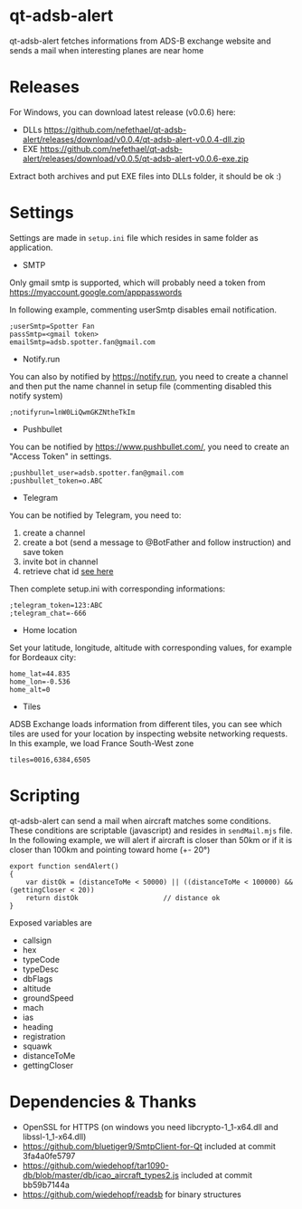# qt-adsb-alert

qt-adsb-alert fetches informations from ADS-B exchange website and sends a mail when interesting planes are near home 


# Releases

For Windows, you can download latest release (v0.0.6) here:
 * DLLs https://github.com/nefethael/qt-adsb-alert/releases/download/v0.0.4/qt-adsb-alert-v0.0.4-dll.zip
 * EXE https://github.com/nefethael/qt-adsb-alert/releases/download/v0.0.5/qt-adsb-alert-v0.0.6-exe.zip

Extract both archives and put EXE files into DLLs folder, it should be ok :)


# Settings

Settings are made in `setup.ini` file which resides in same folder as application.

* SMTP 

Only gmail smtp is supported, which will probably need a token from https://myaccount.google.com/apppasswords

In following example, commenting userSmtp disables email notification.

    ;userSmtp=Spotter Fan
    passSmtp=<gmail token>
    emailSmtp=adsb.spotter.fan@gmail.com

* Notify.run

You can also by notified by https://notify.run, you need to create a channel and then put the name channel in setup file (commenting disabled this notify system)

    ;notifyrun=lnW0LiQwmGKZNtheTkIm

* Pushbullet

You can be notified by https://www.pushbullet.com/, you need to create an "Access Token" in settings.

    ;pushbullet_user=adsb.spotter.fan@gmail.com
    ;pushbullet_token=o.ABC
    
* Telegram

You can be notified by Telegram, you need to:

1. create a channel
2. create a bot (send a message to @BotFather and follow instruction) and save token
3. invite bot in channel
4. retrieve chat id [see here](https://www.alphr.com/find-chat-id-telegram/)

Then complete setup.ini with corresponding informations:

    ;telegram_token=123:ABC
    ;telegram_chat=-666

* Home location

Set your latitude, longitude, altitude with corresponding values, for example for Bordeaux city: 

    home_lat=44.835
    home_lon=-0.536
    home_alt=0

* Tiles

ADSB Exchange loads information from different tiles, you can see which tiles are used for your location by inspecting website networking requests.
In this example, we load France South-West zone

    tiles=0016,6384,6505

# Scripting

qt-adsb-alert can send a mail when aircraft matches some conditions. These conditions are scriptable (javascript) and resides in `sendMail.mjs` file.
In the following example, we will alert if aircraft is closer than 50km or if it is closer than 100km and pointing toward home (+- 20°)

    export function sendAlert()
    {
        var distOk = (distanceToMe < 50000) || ((distanceToMe < 100000) && (gettingCloser < 20))
        return distOk                     // distance ok
    }
    
Exposed variables are 

- callsign
- hex
- typeCode
- typeDesc
- dbFlags
- altitude
- groundSpeed
- mach
- ias
- heading
- registration
- squawk
- distanceToMe
- gettingCloser

# Dependencies & Thanks

* OpenSSL for HTTPS (on windows you need libcrypto-1_1-x64.dll and libssl-1_1-x64.dll)
* https://github.com/bluetiger9/SmtpClient-for-Qt included at commit 3fa4a0fe5797
* https://github.com/wiedehopf/tar1090-db/blob/master/db/icao_aircraft_types2.js included at commit bb59b7144a
* https://github.com/wiedehopf/readsb for binary structures



